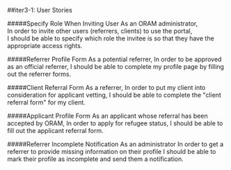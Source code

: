 ##iter3-1: User Stories

#####Specify Role When Inviting User
    As an ORAM administrator,  
    In order to invite other users (referrers, clients) to use the portal,  
    I should be able to specify which role the invitee is so that they have the appropriate access rights.  

#####Referrer Profile Form
    As a potential referrer,
    In order to be approved as an official referrer,
    I should be able to complete my profile page by filling out the referrer forms.

#####Client Referral Form
    As a referrer,
    In order to put my client into consideration for applicant vetting,
    I should be able to complete the "client referral form" for my client.

#####Applicant Profile Form
    As an applicant whose referral has been accepted by ORAM,
    In order to apply for refugee status,
    I should be able to fill out the applicant referral form.

#####Referrer Incomplete Notification
    As an administrator
    In order to get a referrer to provide missing information on their profile
    I should be able to mark their profile as incomplete and send them a notification.
